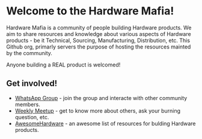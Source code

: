# Welcome to the Hardware Mafia!

Hardware Mafia is a community of people building Hardware products. We aim to share resources and knowledge about various aspects of Hardware products - be it Technical, Sourcing, Manufacturing, Distribution, etc. This Github org, primarly servers the purpose of hosting the resources mainted by the community.

Anyone building a REAL product is welcomed!

## Get involved!

- [WhatsApp Group](https://chat.whatsapp.com/HdCgjEg06cQ3ovVjGtFLwE) - join the group and interacte with other community members.
- [Weekly Meetup](https://lu.ma/hwmafia) - get to know more about others, ask your burning question, etc.
- [AwesomeHardware](https://github.com/HardwareMafia/AwesomeHardware) - an awesome list of resources for bulding Hardware products. 
